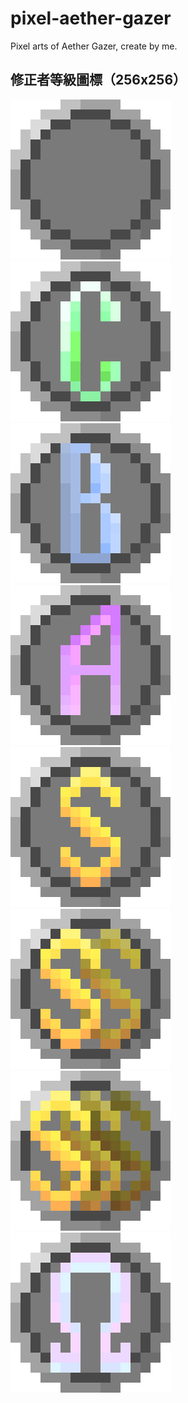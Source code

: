 # pixel-aether-gazer
Pixel arts of Aether Gazer, create by me.

## 修正者等級圖標（256x256）

![](level_unknown.png)
![](level_c.png)
![](level_b.png)
![](level_a.png)
![](level_s.png)
![](level_ss.png)
![](level_sss.png)
![](level_omega.png)

